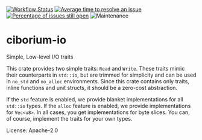 [![Workflow Status](https://github.com/enarx/ciborium/workflows/test/badge.svg)](https://github.com/enarx/ciborium/actions?query=workflow%3A%22test%22)
[![Average time to resolve an issue](https://isitmaintained.com/badge/resolution/enarx/ciborium.svg)](https://isitmaintained.com/project/enarx/ciborium "Average time to resolve an issue")
[![Percentage of issues still open](https://isitmaintained.com/badge/open/enarx/ciborium.svg)](https://isitmaintained.com/project/enarx/ciborium "Percentage of issues still open")
![Maintenance](https://img.shields.io/badge/maintenance-activly--developed-brightgreen.svg)

# ciborium-io

Simple, Low-level I/O traits

This crate provides two simple traits: `Read` and `Write`. These traits
mimic their counterparts in `std::io`, but are trimmed for simplicity
and can be used in `no_std` and `no_alloc` environments. Since this
crate contains only traits, inline functions and unit structs, it should
be a zero-cost abstraction.

If the `std` feature is enabled, we provide blanket implementations for
all `std::io` types. If the `alloc` feature is enabled, we provide
implementations for `Vec<u8>`. In all cases, you get implementations
for byte slices. You can, of course, implement the traits for your own
types.

License: Apache-2.0
